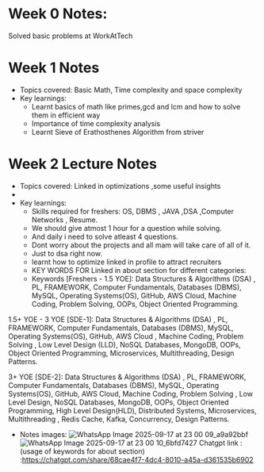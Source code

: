# Week 0 Notes:
Solved basic problems at WorkAtTech


# Week 1 Notes

- Topics covered: Basic Math, Time complexity and space complexity
- Key learnings:
  - Learnt basics of math like primes,gcd and lcm and how to solve them in efficient way
  - Importance of time complexity analysis
  - Learnt Sieve of Erathosthenes Algorithm from striver

# Week 2 Lecture Notes

- Topics covered: Linked in optimizations ,some useful insights
- 
- Key learnings:
  - Skills required for freshers: OS, DBMS , JAVA ,DSA ,Computer Networks , Resume.
  - We should give atmost 1 hour for a question while solving.
  - And daily i need to solve atleast 4 questions.
  - Dont worry about the projects and all mam will take care of all of it.
  - Just to dsa right now.
  - learnt how to optimize linked in profile to attract recruiters
  - KEY WORDS FOR Linked in about section for different categories:
  - Keywords [Freshers - 1.5 YOE]:
Data Structures & Algorithms (DSA) , PL, FRAMEWORK, Computer Fundamentals, Databases (DBMS), MySQL, Operating Systems(OS), GitHub, AWS Cloud, Machine Coding, Problem Solving, OOPs, Object Oriented Programming. 

1.5+ YOE - 3 YOE [SDE-1]:
Data Structures & Algorithms (DSA) , PL, FRAMEWORK, Computer Fundamentals, Databases (DBMS), MySQL, Operating Systems(OS), GitHub, AWS Cloud , Machine Coding, Problem Solving , Low Level Design (LLD), NoSQL Databases, MongoDB, OOPs, Object Oriented Programming, Microservices, Multithreading, Design Patterns.

3+ YOE [SDE-2]:
Data Structures & Algorithms (DSA) , PL, FRAMEWORK, Computer Fundamentals, Databases (DBMS), MySQL, Operating Systems(OS), GitHub, AWS Cloud, Machine Coding, Problem Solving , Low Level Design, NoSQL Databases, MongoDB, OOPs, Object Oriented Programming, High Level Design(HLD), Distributed Systems, Microservices, Multithreading , Redis Cache, Kafka, Concurrency, Design Patterns.
- Notes images:
   ![WhatsApp Image 2025-09-17 at 23 00 09_a9a92bbf](https://github.com/user-attachments/assets/47dd982e-10b6-4521-859d-6acd4ffc04d0)
   ![WhatsApp Image 2025-09-17 at 23 00 10_6bfd7427](https://github.com/user-attachments/assets/ea2d85ee-e0a9-4346-8aa3-fa1245ece4d4)
Chatgpt link :(usage of keywords for about section) :https://chatgpt.com/share/68cae4f7-4dc4-8010-a45a-d361535b6902
